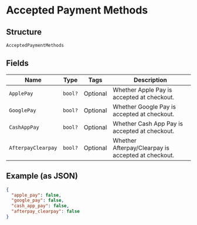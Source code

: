 
# Accepted Payment Methods

## Structure

`AcceptedPaymentMethods`

## Fields

| Name | Type | Tags | Description |
|  --- | --- | --- | --- |
| `ApplePay` | `bool?` | Optional | Whether Apple Pay is accepted at checkout. |
| `GooglePay` | `bool?` | Optional | Whether Google Pay is accepted at checkout. |
| `CashAppPay` | `bool?` | Optional | Whether Cash App Pay is accepted at checkout. |
| `AfterpayClearpay` | `bool?` | Optional | Whether Afterpay/Clearpay is accepted at checkout. |

## Example (as JSON)

```json
{
  "apple_pay": false,
  "google_pay": false,
  "cash_app_pay": false,
  "afterpay_clearpay": false
}
```

